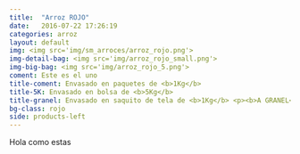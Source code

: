 ```yaml
---
title:  "Arroz ROJO"
date:   2016-07-22 17:26:19
categories: arroz
layout: default
img: <img src='img/sm_arroces/arroz_rojo.png'>
img-detail-bag: <img src='img/arroz_rojo_small.png'>
img-big-bag: <img src='img/arroz_rojo_5.png'>
coment: Este es el uno
title-coment: Envasado en paquetes de <b>1Kg</b>
title-5K: Envasado en bolsa de <b>5Kg</b>
title-granel: Envasado en saquito de tela de <b>1Kg</b> <p><b>A GRANEL</b><br> Envasado en sacos de <b>10Kg y 25Kg</b> 
bg-class: rojo 
side: products-left
---
```


Hola como estas